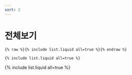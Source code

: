 ```yaml
---
sort: 2
---
```


# 전체보기

```
{% raw %}{% include list.liquid all=true %}{% endraw %}

{% include list.liquid all=true %}
```

{% include list.liquid all=true %}
